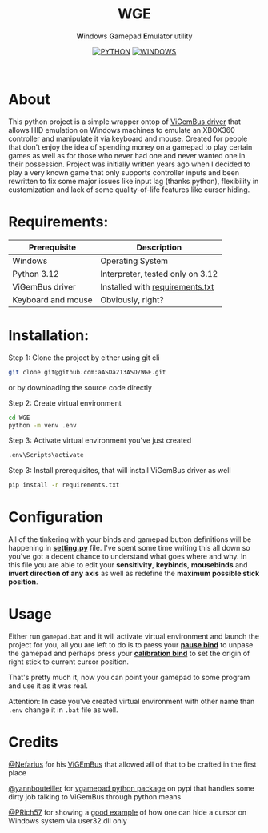 <div align="center">
   
   # WGE
   
   **W**indows **G**amepad **E**mulator utility
   
   [![PYTHON](https://img.shields.io/badge/Language-PYTHON-497591?logo=python&logoColor=fff&style=for-the-badge)](https://en.wikipedia.org/)
   [![WINDOWS](https://img.shields.io/badge/OS-Windows-0078a4?logo=quarto&logoColor=fff&style=for-the-badge)](https://en.wikipedia.org/wiki/PHP)
    
</div>

<br>

# About
This python project is a simple wrapper ontop of [ViGemBus driver](https://github.com/nefarius/ViGEmBus) that allows HID emulation on Windows machines to emulate an XBOX360 controller and manipulate it via keyboard and mouse. Created for people that don't enjoy the idea of spending money on a gamepad to play certain games as well as for those who never had one and never wanted one in their possession.
Project was initially written years ago when I decided to play a very known game that only supports controller inputs and been rewritten to fix some major issues like input lag (thanks python), flexibility in customization and lack of some quality-of-life features like cursor hiding.

# Requirements:
| Prerequisite               | Description                      |
| -------------------------- | -------------------------------- |
| Windows                    | Operating System                 |
| Python 3.12                | Interpreter, tested only on 3.12 |
| ViGemBus driver            | Installed with [requirements.txt](requirements.txt) |
| Keyboard and mouse         | Obviously, right?                |

# Installation:
Step 1: Clone the project by either using git cli
```bash
git clone git@github.com:aASDa213ASD/WGE.git
```
or by downloading the source code directly

Step 2: Create virtual environment
```bash
cd WGE
python -m venv .env
```

Step 3: Activate virtual environment you've just created
```bash
.env\Scripts\activate
```

Step 3: Install prerequisites, that will install ViGemBus driver as well
```bash
pip install -r requirements.txt
```

# Configuration
All of the tinkering with your binds and gamepad button definitions will be happening in **[setting.py](common/settings.py)** file. I've spent some time writing this all down so you've got a decent chance to understand what goes where and why. In this file you are able to edit your **sensitivity**, **keybinds**, **mousebinds** and **invert direction of any axis** as well as redefine the **maximum possible stick position**.

# Usage
Either run `gamepad.bat` and it will activate virtual environment and launch the project for you, all you are left to do is to press your **[pause bind](common/settings.py#L68)** to unpase the gamepad and perhaps press your **[calibration bind](common/settings.py#L87)** to set the origin of right stick to current cursor position.

That's pretty much it, now you can point your gamepad to some program and use it as it was real.

Attention: In case you've created virtual environment with other name than `.env` change it in `.bat` file as well.

# Credits
[@Nefarius](https://github.com/nefarius) for his [ViGEmBus](https://github.com/nefarius/ViGEmBus) that allowed all of that to be crafted in the first place

[@yannbouteiller](https://github.com/yannbouteiller) for [vgamepad python package](https://github.com/yannbouteiller/vgamepad) on pypi that handles some dirty job talking to ViGemBus through python means

[@PRich57](https://github.com/PRich57) for showing a [good example](https://github.com/PRich57/windows-cursor-hiding-utility) of how one can hide a cursor on Windows system via user32.dll only
